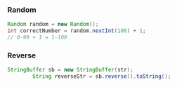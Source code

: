 ###	Random
```java
Random random = new Random();
int correctNumber = random.nextInt(100) + 1; 
// 0-99 + 1 = 1-100
```

###	Reverse
```java
StringBuffer sb = new StringBuffer(str);
		String reverseStr = sb.reverse().toString();
```